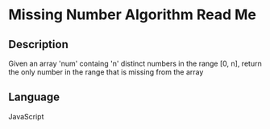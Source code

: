 # Missing Number Algorithm Read Me

## Description

Given an array 'num' containg 'n' distinct numbers in the range [0, n], return the only number in the range that is missing from the array

## Language

JavaScript